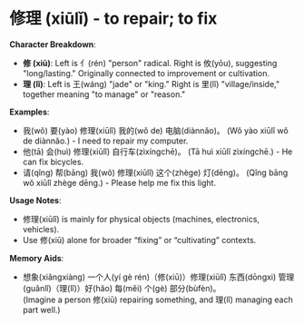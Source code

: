 # **修理 (xiūlǐ) - to repair; to fix**

**Character Breakdown**:  
- **修 (xiū)**: Left is 亻(rén) "person" radical. Right is 攸(yōu), suggesting "long/lasting." Originally connected to improvement or cultivation.  
- **理 (lǐ)**: Left is 王(wáng) "jade" or "king." Right is 里(lǐ) "village/inside," together meaning "to manage" or "reason."

**Examples**:  
- 我(wǒ) 要(yào) 修理(xiūlǐ) 我的(wǒ de) 电脑(diànnǎo)。 (Wǒ yào xiūlǐ wǒ de diànnǎo.) - I need to repair my computer.  
- 他(tā) 会(huì) 修理(xiūlǐ) 自行车(zìxíngchē)。 (Tā huì xiūlǐ zìxíngchē.) - He can fix bicycles.  
- 请(qǐng) 帮(bāng) 我(wǒ) 修理(xiūlǐ) 这个(zhège) 灯(dēng)。 (Qǐng bāng wǒ xiūlǐ zhège dēng.) - Please help me fix this light.

**Usage Notes**:  
- 修理(xiūlǐ) is mainly for physical objects (machines, electronics, vehicles).  
- Use 修(xiū) alone for broader “fixing” or “cultivating” contexts.

**Memory Aids**:  
- 想象(xiǎngxiàng) 一个人(yí gè rén)（修(xiū)）修理(xiūlǐ) 东西(dōngxi) 管理(guǎnlǐ)（理(lǐ)）好(hǎo) 每(měi) 个(gè) 部分(bùfèn)。  
(Imagine a person 修(xiū) repairing something, and 理(lǐ) managing each part well.)